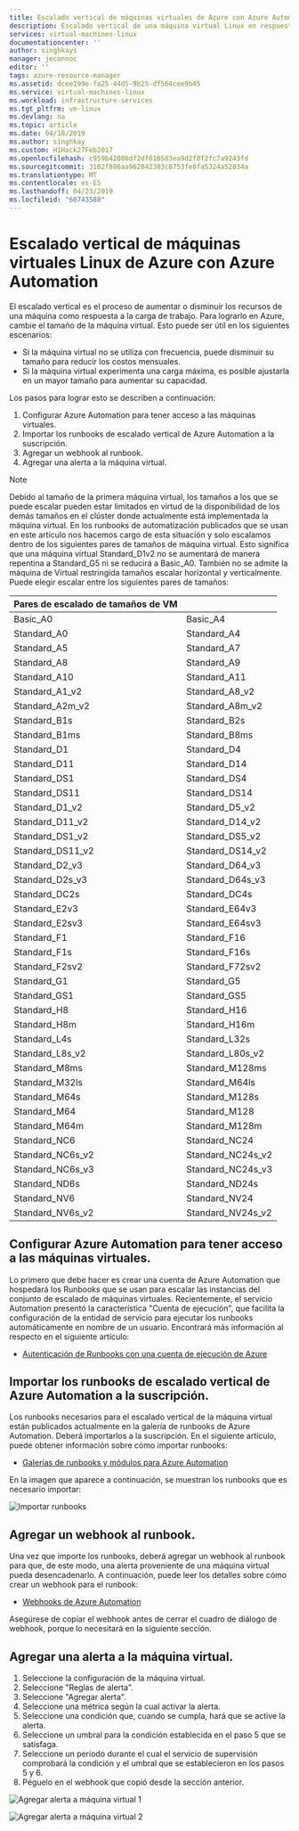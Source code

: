 ```yaml
---
title: Escalado vertical de máquinas virtuales de Azure con Azure Automation | Microsoft Docs
description: Escalado vertical de una máquina virtual Linux en respuesta a las alertas de supervisión con Azure Automation
services: virtual-machines-linux
documentationcenter: ''
author: singhkays
manager: jeconnoc
editor: ''
tags: azure-resource-manager
ms.assetid: dcee199e-fa25-44d5-9b25-df564cee9b45
ms.service: virtual-machines-linux
ms.workload: infrastructure-services
ms.tgt_pltfrm: vm-linux
ms.devlang: na
ms.topic: article
ms.date: 04/18/2019
ms.author: singhkay
ms.custom: H1Hack27Feb2017
ms.openlocfilehash: c959b42086df2df816583ea9d2f8f2fc7a9243fd
ms.sourcegitcommit: 3102f886aa962842303c8753fe8fa5324a52834a
ms.translationtype: MT
ms.contentlocale: es-ES
ms.lasthandoff: 04/23/2019
ms.locfileid: "60743588"
---
```

# <a name="vertically-scale-azure-linux-virtual-machine-with-azure-automation"></a>Escalado vertical de máquinas virtuales Linux de Azure con Azure Automation
El escalado vertical es el proceso de aumentar o disminuir los recursos de una máquina como respuesta a la carga de trabajo. Para lograrlo en Azure, cambie el tamaño de la máquina virtual. Esto puede ser útil en los siguientes escenarios:

* Si la máquina virtual no se utiliza con frecuencia, puede disminuir su tamaño para reducir los costos mensuales.
* Si la máquina virtual experimenta una carga máxima, es posible ajustarla en un mayor tamaño para aumentar su capacidad.

Los pasos para lograr esto se describen a continuación:

1. Configurar Azure Automation para tener acceso a las máquinas virtuales.
2. Importar los runbooks de escalado vertical de Azure Automation a la suscripción.
3. Agregar un webhook al runbook.
4. Agregar una alerta a la máquina virtual.

> [!NOTE]
> Debido al tamaño de la primera máquina virtual, los tamaños a los que se puede escalar pueden estar limitados en virtud de la disponibilidad de los demás tamaños en el clúster donde actualmente está implementada la máquina virtual. En los runbooks de automatización publicados que se usan en este artículo nos hacemos cargo de esta situación y solo escalamos dentro de los siguientes pares de tamaños de máquina virtual. Esto significa que una máquina virtual Standard_D1v2 no se aumentará de manera repentina a Standard_G5 ni se reducirá a Basic_A0. También no se admite la máquina de Virtual restringida tamaños escalar horizontal y verticalmente. Puede elegir escalar entre los siguientes pares de tamaños:
> 
> | Pares de escalado de tamaños de VM |  |
> | --- | --- |
> | Basic_A0 |Basic_A4 |
> | Standard_A0 |Standard_A4 |
> | Standard_A5 |Standard_A7 |
> | Standard_A8 |Standard_A9 |
> | Standard_A10 |Standard_A11 |
> | Standard_A1_v2 |Standard_A8_v2 |
> | Standard_A2m_v2 |Standard_A8m_v2  |
> | Standard_B1s |Standard_B2s |
> | Standard_B1ms |Standard_B8ms |
> | Standard_D1 |Standard_D4 |
> | Standard_D11 |Standard_D14 |
> | Standard_DS1 |Standard_DS4 |
> | Standard_DS11 |Standard_DS14 |
> | Standard_D1_v2 |Standard_D5_v2 |
> | Standard_D11_v2 |Standard_D14_v2 |
> | Standard_DS1_v2 |Standard_DS5_v2 |
> | Standard_DS11_v2 |Standard_DS14_v2 |
> | Standard_D2_v3 |Standard_D64_v3 |
> | Standard_D2s_v3 |Standard_D64s_v3 |
> | Standard_DC2s |Standard_DC4s |
> | Standard_E2v3 |Standard_E64v3 |
> | Standard_E2sv3 |Standard_E64sv3 |
> | Standard_F1 |Standard_F16 |
> | Standard_F1s |Standard_F16s |
> | Standard_F2sv2 |Standard_F72sv2 |
> | Standard_G1 |Standard_G5 |
> | Standard_GS1 |Standard_GS5 |
> | Standard_H8 |Standard_H16 |
> | Standard_H8m |Standard_H16m |
> | Standard_L4s |Standard_L32s |
> | Standard_L8s_v2 |Standard_L80s_v2 |
> | Standard_M8ms  |Standard_M128ms |
> | Standard_M32ls  |Standard_M64ls |
> | Standard_M64s  |Standard_M128s |
> | Standard_M64  |Standard_M128 |
> | Standard_M64m  |Standard_M128m |
> | Standard_NC6 |Standard_NC24 |
> | Standard_NC6s_v2 |Standard_NC24s_v2 |
> | Standard_NC6s_v3 |Standard_NC24s_v3 |
> | Standard_ND6s |Standard_ND24s |
> | Standard_NV6 |Standard_NV24 |
> | Standard_NV6s_v2 |Standard_NV24s_v2 |

## <a name="setup-azure-automation-to-access-your-virtual-machines"></a>Configurar Azure Automation para tener acceso a las máquinas virtuales.
Lo primero que debe hacer es crear una cuenta de Azure Automation que hospedará los Runbooks que se usan para escalar las instancias del conjunto de escalado de máquinas virtuales. Recientemente, el servicio Automation presentó la característica "Cuenta de ejecución", que facilita la configuración de la entidad de servicio para ejecutar los runbooks automáticamente en nombre de un usuario. Encontrará más información al respecto en el siguiente artículo:

* [Autenticación de Runbooks con una cuenta de ejecución de Azure](../../automation/automation-sec-configure-azure-runas-account.md)

## <a name="import-the-azure-automation-vertical-scale-runbooks-into-your-subscription"></a>Importar los runbooks de escalado vertical de Azure Automation a la suscripción.
Los runbooks necesarios para el escalado vertical de la máquina virtual están publicados actualmente en la galería de runbooks de Azure Automation. Deberá importarlos a la suscripción. En el siguiente artículo, puede obtener información sobre cómo importar runbooks:

* [Galerías de runbooks y módulos para Azure Automation](../../automation/automation-runbook-gallery.md)

En la imagen que aparece a continuación, se muestran los runbooks que es necesario importar:

![Importar runbooks](./media/vertical-scaling-automation/scale-runbooks.png)

## <a name="add-a-webhook-to-your-runbook"></a>Agregar un webhook al runbook.
Una vez que importe los runbooks, deberá agregar un webhook al runbook para que, de este modo, una alerta proveniente de una máquina virtual pueda desencadenarlo. A continuación, puede leer los detalles sobre cómo crear un webhook para el runbook:

* [Webhooks de Azure Automation](../../automation/automation-webhooks.md)

Asegúrese de copiar el webhook antes de cerrar el cuadro de diálogo de webhook, porque lo necesitará en la siguiente sección.

## <a name="add-an-alert-to-your-virtual-machine"></a>Agregar una alerta a la máquina virtual.
1. Seleccione la configuración de la máquina virtual.
2. Seleccione "Reglas de alerta".
3. Seleccione "Agregar alerta".
4. Seleccione una métrica según la cual activar la alerta.
5. Seleccione una condición que, cuando se cumpla, hará que se active la alerta.
6. Seleccione un umbral para la condición establecida en el paso 5 que se satisfaga.
7. Seleccione un período durante el cual el servicio de supervisión comprobará la condición y el umbral que se establecieron en los pasos 5 y 6.
8. Péguelo en el webhook que copió desde la sección anterior.

![Agregar alerta a máquina virtual 1](./media/vertical-scaling-automation/add-alert-webhook-1.png)

![Agregar alerta a máquina virtual 2](./media/vertical-scaling-automation/add-alert-webhook-2.png)

